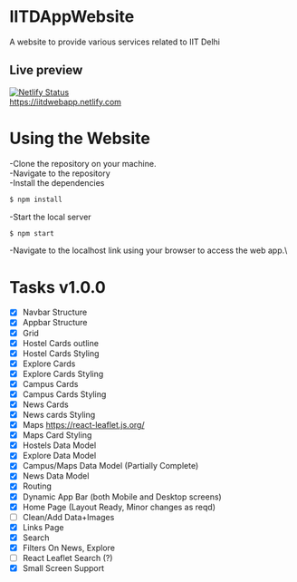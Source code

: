# IITDAppWebsite
A website to provide various services related to IIT Delhi

## Live preview
[![Netlify Status](https://api.netlify.com/api/v1/badges/b76d0eaa-960a-48b9-91fa-db744d51ebb5/deploy-status)](https://app.netlify.com/sites/iitdwebapp/deploys)\
<https://iitdwebapp.netlify.com>

# Using the Website
-Clone the repository on your machine.\
-Navigate to the repository\
-Install the dependencies
```bash
$ npm install
```
-Start the local server
```bash
$ npm start
```
-Navigate to the localhost link using your browser to access the web app.\

# Tasks v1.0.0 

- [x] Navbar Structure
- [x] Appbar Structure
- [x] Grid 
- [x] Hostel Cards outline
- [x] Hostel Cards Styling
- [x] Explore Cards
- [x] Explore Cards Styling
- [x] Campus Cards
- [x] Campus Cards Styling
- [x] News Cards
- [x] News cards Styling
- [x] Maps https://react-leaflet.js.org/
- [x] Maps Card Styling
- [x] Hostels Data Model
- [x] Explore Data Model
- [x] Campus/Maps Data Model (Partially Complete)
- [x] News Data Model
- [x] Routing
- [x] Dynamic App Bar (both Mobile and Desktop screens)
- [x] Home Page (Layout Ready, Minor changes as reqd)
- [ ] Clean/Add Data+Images
- [x] Links Page
- [x] Search
- [x] Filters On News, Explore
- [ ] React Leaflet Search (?)
- [x] Small Screen Support
